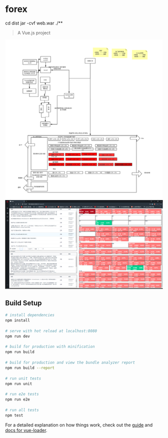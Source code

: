 # forex

cd dist jar -cvf web.war ./**
> A Vue.js project

![demo](https://github.com/jinjin123/forexInfo/blob/master/src/assets/forexspider.png)
![demo5](https://github.com/jinjin123/forexInfo/blob/master/src/assets/forexnews.png)
## Build Setup

``` bash
# install dependencies
npm install

# serve with hot reload at localhost:8080
npm run dev

# build for production with minification
npm run build

# build for production and view the bundle analyzer report
npm run build --report

# run unit tests
npm run unit

# run e2e tests
npm run e2e

# run all tests
npm test
```

For a detailed explanation on how things work, check out the [guide](http://vuejs-templates.github.io/webpack/) and [docs for vue-loader](http://vuejs.github.io/vue-loader).
